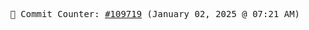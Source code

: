 <p align="center">
    <samp>
        📮 Commit Counter: <a href="https://github.com/Javascript-void0/Javascript-void0/commits/main">#109719</a> (January 02, 2025 @ 07:21 AM)
    </samp>
</p>